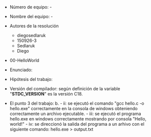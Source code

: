 + Número de equipo: -
+ Nombre del equipo: -
+ Autores de la resolución
  - diegosedlaruk
  - 150926-3
  - Sedlaruk
  - Diego
+ 00-HelloWorld
+ Enunciado:
+ Hipótesis del trabajo: 

+ Versión del compilador: según definición de la variable "__STDC_VERSION__" es la versión C18.

+ El punto 3 del trabajo:
	b.
		- ii: 	se ejecutó el comando "gcc hello.c -o hello.exe" correctamente en la consola de windows obteniendo correctamente un archivo ejecutable.
		- iii: 	se ejecutó el  programa hello.exe en windows correctamente mostrando por consola "Hello, world!"
		- iv: 	se direccionó la salida del programa a un arhivo con el siguiente comando: hello.exe > output.txt